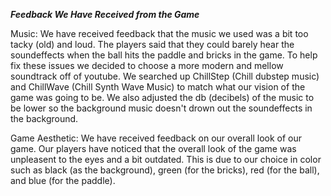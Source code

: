 ***Feedback We Have Received from the Game***

Music: We have received feedback that the music we used was a bit too tacky (old) and loud. The players said that they could barely hear the soundeffects when the ball hits the paddle and bricks in the game. To help fix these issues we decided to choose a more modern and mellow soundtrack off of youtube. We searched up ChillStep (Chill dubstep music) and ChillWave (Chill Synth Wave Music) to match what our vision of the game was going to be. We also adjusted the db (decibels) of the music to be lower so the background music doesn't drown out the soundeffects in the background. 

Game Aesthetic: We have received feedback on our overall look of our game. Our players have noticed that the overall look of the game was unpleasent to the eyes and a bit outdated. This is due to our choice in color such as black (as the background), green (for the bricks), red (for the ball), and blue (for the paddle). 

